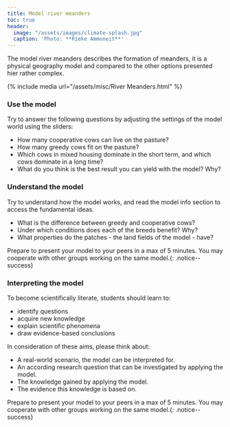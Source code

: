 ```yaml
---
title: Model river meanders
toc: true 
header: 
  image: "/assets/images/climate-splash.jpg"
  caption: 'Photo: **Rieke Ammoneit**'
---
```


The model river meanders describes the formation of meanders, it is a physical geography model and compared to the other options presented hier rather complex.

<!--more-->

{% include media url="/assets/misc/River Meanders.html" %}


### Use the model
Try to answer the following questions by adjusting the settings of the model world using the sliders:

* How many cooperative cows can live on the pasture?
* How many greedy cows fit on the pasture?
* Which cows in mixed housing dominate in the short term, and which cows dominate in a long time?
* What do you think is the best result you can yield with the model? Why?

### Understand the model
Try to understand how the model works, and read the model info section to access the fundamental ideas.

*	What is the difference between greedy and cooperative cows?
*	Under which conditions does each of the breeds benefit? Why?
*	What properties do the patches - the land fields of the model - have?

Prepare to present your model to your peers in a max of 5 minutes. You may cooperate with other groups working on the same model.{: .notice--success}

### Interpreting the model
To become scientifically literate, students should learn to:

* identify questions
* acquire new knowledge
* explain scientific phenomena
* draw evidence-based conclusions

In consideration of these aims, please think about:

* A real-world scenario, the model can be interpreted for.
* An according research question that can be investigated by applying the model.
* The knowledge gained by applying the model.
* The evidence this knowledge is based on.

Prepare to present your model to your peers in a max of 5 minutes. You may cooperate with other groups working on the same model.{: .notice--success}
